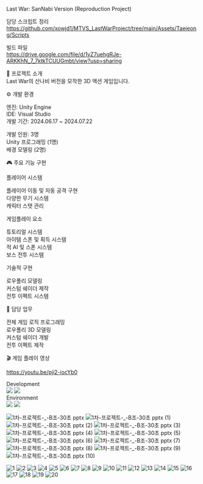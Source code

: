 Last War: SanNabi Version (Reproduction Project)

담당 스크립트 정리  
https://github.com/xowjd1/MTVS_LastWarProject/tree/main/Assets/Taejeong/Scripts  

빌드 파일  
https://drive.google.com/file/d/1vZ7uehgRJe-ARKKhN_7_7ktkTCUUGmbt/view?usp=sharing  


📖 프로젝트 소개  
Last War의 산나비 버전을 모작한 3D 액션 게임입니다. 

⚙️ 개발 환경  

엔진: Unity Engine  
IDE: Visual Studio  
개발 기간: 2024.06.17 ~ 2024.07.22  

개발 인원: 3명  
Unity 프로그래밍 (1명)  
배경 모델링 (2명)  
  
  
  
🎮 주요 기능 구현  

플레이어 시스템  
  
플레이어 이동 및 자동 공격 구현  
다양한 무기 시스템  
캐릭터 스탯 관리  
  
게임플레이 요소  
  
튜토리얼 시스템  
아이템 스폰 및 획득 시스템  
적 AI 및 스폰 시스템  
보스 전투 시스템  
  
기술적 구현  
  
로우폴리 모델링  
커스텀 쉐이더 제작  
전투 이펙트 시스템  
  
🎨 담당 업무  
  
전체 게임 로직 프로그래밍  
로우폴리 3D 모델링  
커스텀 쉐이더 개발  
전투 이펙트 제작  
  
🎬 게임 플레이 영상 

https://youtu.be/pji2-iocYb0  

Development  
<img src="https://img.shields.io/badge/Unity-000000?style=flat-square&logo=Unity&logoColor=white"/> <img src="https://img.shields.io/badge/C%23-239120?style=flat-square&logo=CSharp&logoColor=white"/>  
Environment  
<img src="https://img.shields.io/badge/Visual Studio-5C2D91?style=flat-square&logo=Visual Studio&logoColor=white"/> <img src="https://img.shields.io/badge/Git-F05032?style=flat-square&logo=Git&logoColor=white"/>  





![1차-프로젝트-_-B조-30초 pptx](https://github.com/user-attachments/assets/ced6c85e-5b31-43d6-8eff-4aa923be3834)
![1차-프로젝트-_-B조-30초 pptx (1)](https://github.com/user-attachments/assets/61f77f68-69b0-4468-8061-85023b2bbd1b)
![1차-프로젝트-_-B조-30초 pptx (2)](https://github.com/user-attachments/assets/6042e12f-0828-420f-8615-15bd479e5625)
![1차-프로젝트-_-B조-30초 pptx (3)](https://github.com/user-attachments/assets/3784a12c-834d-478e-b6fa-c3618d1023ee)
![1차-프로젝트-_-B조-30초 pptx (4)](https://github.com/user-attachments/assets/901bc112-7548-4119-b08f-4fc6a7048685)
![1차-프로젝트-_-B조-30초 pptx (5)](https://github.com/user-attachments/assets/ea40a803-f3e2-43a6-8071-de6602162551)
![1차-프로젝트-_-B조-30초 pptx (6)](https://github.com/user-attachments/assets/ec14f644-8330-4759-959c-f59fb94d8b7c)
![1차-프로젝트-_-B조-30초 pptx (7)](https://github.com/user-attachments/assets/a649a59d-44b2-47a3-97f2-ea3d834a848e)
![1차-프로젝트-_-B조-30초 pptx (8)](https://github.com/user-attachments/assets/a6951782-8c0e-4e18-8b99-070af24082f7)
![1차-프로젝트-_-B조-30초 pptx (9)](https://github.com/user-attachments/assets/5c2e9292-b61b-4236-adc3-78309d675b4b)
![1차-프로젝트-_-B조-30초 pptx (10)](https://github.com/user-attachments/assets/f9d19add-70a8-45d0-915f-6f6fae7f7837)

![1](https://github.com/user-attachments/assets/94acc9fb-c0cc-438c-9553-829bcf735889)
![2](https://github.com/user-attachments/assets/b2245deb-f003-4218-9699-9c2bc3243a4c)
![3](https://github.com/user-attachments/assets/2f74c0a7-1161-4fe1-ac33-9613e284e635)
![4](https://github.com/user-attachments/assets/a8f3bc9c-232b-450d-9cd4-a8a6275ef253)
![5](https://github.com/user-attachments/assets/b36b79ea-9b64-4f96-aecf-0183dc115633)
![6](https://github.com/user-attachments/assets/ab8e7618-73e1-43f2-b4e3-4fd98ac09478)
![7](https://github.com/user-attachments/assets/f5007b3e-5cd9-41c2-80c2-97c4967d9009)
![8](https://github.com/user-attachments/assets/93f67da0-60b2-4e0d-863e-ddcfc616b468)
![9](https://github.com/user-attachments/assets/e10ea763-b370-4f7d-a554-053b16a15f1f)
![10](https://github.com/user-attachments/assets/18ebd2b7-283b-4396-8935-b357a0299618)
![11](https://github.com/user-attachments/assets/5eaf0fcd-ca9b-4f90-bf7b-08aa40344b89)
![12](https://github.com/user-attachments/assets/57b3b67c-c760-4c55-9b2f-641236a5e8eb)
![13](https://github.com/user-attachments/assets/47a2959d-66e9-4310-a457-49e3571e386b)
![14](https://github.com/user-attachments/assets/bb867a0c-8a90-42ae-b18a-af973546ddf9)
![15](https://github.com/user-attachments/assets/0adaf195-ac81-4842-a5d9-e6c7a1f98201)
![16](https://github.com/user-attachments/assets/9dac64db-89dc-4894-980b-ffa278bbe44b)
![17](https://github.com/user-attachments/assets/fe78e2c5-b416-4f2b-8d19-1454cf9879bc)
![18](https://github.com/user-attachments/assets/c4882c1c-c911-462f-8138-35c94a07e052)
![19](https://github.com/user-attachments/assets/c439e7dd-a05b-4e46-ac42-b072685bd8ec)
![20](https://github.com/user-attachments/assets/d75dcc15-a27e-4167-9e27-55f5a439a76e)


